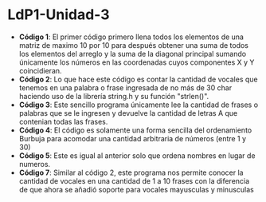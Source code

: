  # LdP1-Unidad-3

 - **Código 1**: El primer código primero llena todos los elementos de una matriz de maximo 10 por 10 para después obtener una suma de todos los elementos del arreglo y la suma de la diagonal principal sumando únicamente los números en las coordenadas cuyos componentes X y Y coincidieran.
 - **Código 2**: Lo que hace este código es contar la cantidad de vocales que tenemos en una palabra o frase ingresada de no más de 30 char haciendo uso de la librería string.h y su función "strlen()".
 - **Código 3**: Este sencillo programa únicamente lee la cantidad de frases o palabras que se le ingresen y devuelve la cantidad de letras A que contenian todas las frases.
 - **Código 4**: El código es solamente una forma sencilla del ordenamiento Burbuja para acomodar una cantidad arbitraria de números (entre 1 y 30)
 - **Código 5**: Este es igual al anterior solo que ordena nombres en lugar de numeros.
 - **Código 7**: Similar al código 2, este programa nos permite conocer la cantidad de vocales en una cantidad de 1 a 10 frases con la diferencia de que ahora se añadió soporte para vocales mayusculas y minusculas
